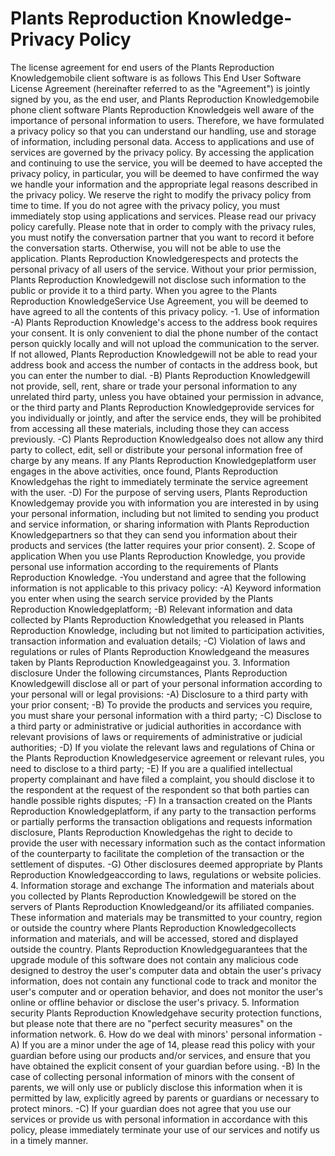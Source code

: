 # Plants Reproduction Knowledge- Privacy Policy
The license agreement for end users of the Plants Reproduction Knowledgemobile client software is as follows
This End User Software License Agreement (hereinafter referred to as the "Agreement") is jointly signed by you, as the end user, and Plants Reproduction Knowledgemobile phone client software
Plants Reproduction Knowledgeis well aware of the importance of personal information to users. Therefore, we have formulated a privacy policy so that you can understand our handling, use and storage of information, including personal data. Access to applications and use of services are governed by the privacy policy.
By accessing the application and continuing to use the service, you will be deemed to have accepted the privacy policy, in particular, you will be deemed to have confirmed the way we handle your information and the appropriate legal reasons described in the privacy policy. We reserve the right to modify the privacy policy from time to time. If you do not agree with the privacy policy, you must immediately stop using applications and services. Please read our privacy policy carefully.
Please note that in order to comply with the privacy rules, you must notify the conversation partner that you want to record it before the conversation starts. Otherwise, you will not be able to use the application.
Plants Reproduction Knowledgerespects and protects the personal privacy of all users of the service. Without your prior permission, Plants Reproduction Knowledgewill not disclose such information to the public or provide it to a third party. When you agree to the Plants Reproduction KnowledgeService Use Agreement, you will be deemed to have agreed to all the contents of this privacy policy.
-1. Use of information
-A) Plants Reproduction Knowledge's access to the address book requires your consent. It is only convenient to dial the phone number of the contact person quickly locally and will not upload the communication to the server. If not allowed, Plants Reproduction Knowledgewill not be able to read your address book and access the number of contacts in the address book, but you can enter the number to dial.
-B) Plants Reproduction Knowledgewill not provide, sell, rent, share or trade your personal information to any unrelated third party, unless you have obtained your permission in advance, or the third party and Plants Reproduction Knowledgeprovide services for you individually or jointly, and after the service ends, they will be prohibited from accessing all these materials, including those they can access previously.
-C) Plants Reproduction Knowledgealso does not allow any third party to collect, edit, sell or distribute your personal information free of charge by any means. If any Plants Reproduction Knowledgeplatform user engages in the above activities, once found, Plants Reproduction Knowledgehas the right to immediately terminate the service agreement with the user.
-D) For the purpose of serving users, Plants Reproduction Knowledgemay provide you with information you are interested in by using your personal information, including but not limited to sending you product and service information, or sharing information with Plants Reproduction Knowledgepartners so that they can send you information about their products and services (the latter requires your prior consent).
2. Scope of application
When you use Plants Reproduction Knowledge, you provide personal use information according to the requirements of Plants Reproduction Knowledge.
-You understand and agree that the following information is not applicable to this privacy policy:
-A) Keyword information you enter when using the search service provided by the Plants Reproduction Knowledgeplatform;
-B) Relevant information and data collected by Plants Reproduction Knowledgethat you released in Plants Reproduction Knowledge, including but not limited to participation activities, transaction information and evaluation details;
-C) Violation of laws and regulations or rules of Plants Reproduction Knowledgeand the measures taken by Plants Reproduction Knowledgeagainst you.
3. Information disclosure Under the following circumstances, Plants Reproduction Knowledgewill disclose all or part of your personal information according to your personal will or legal provisions:
-A) Disclosure to a third party with your prior consent;
-B) To provide the products and services you require, you must share your personal information with a third party;
-C) Disclose to a third party or administrative or judicial authorities in accordance with relevant provisions of laws or requirements of administrative or judicial authorities;
-D) If you violate the relevant laws and regulations of China or the Plants Reproduction Knowledgeservice agreement or relevant rules, you need to disclose to a third party;
-E) If you are a qualified intellectual property complainant and have filed a complaint, you should disclose it to the respondent at the request of the respondent so that both parties can handle possible rights disputes;
-F) In a transaction created on the Plants Reproduction Knowledgeplatform, if any party to the transaction performs or partially performs the transaction obligations and requests information disclosure, Plants Reproduction Knowledgehas the right to decide to provide the user with necessary information such as the contact information of the counterparty to facilitate the completion of the transaction or the settlement of disputes.
-G) Other disclosures deemed appropriate by Plants Reproduction Knowledgeaccording to laws, regulations or website policies.
4. Information storage and exchange The information and materials about you collected by Plants Reproduction Knowledgewill be stored on the servers of Plants Reproduction Knowledgeand/or its affiliated companies. These information and materials may be transmitted to your country, region or outside the country where Plants Reproduction Knowledgecollects information and materials, and will be accessed, stored and displayed outside the country.
Plants Reproduction Knowledgeguarantees that the upgrade module of this software does not contain any malicious code designed to destroy the user's computer data and obtain the user's privacy information, does not contain any functional code to track and monitor the user's computer and or operation behavior, and does not monitor the user's online or offline behavior or disclose the user's privacy.
5. Information security
Plants Reproduction Knowledgehave security protection functions, but please note that there are no "perfect security measures" on the information network.
6. How do we deal with minors' personal information
-A) If you are a minor under the age of 14, please read this policy with your guardian before using our products and/or services, and ensure that you have obtained the explicit consent of your guardian before using.
-B) In the case of collecting personal information of minors with the consent of parents, we will only use or publicly disclose this information when it is permitted by law, explicitly agreed by parents or guardians or necessary to protect minors.
-C) If your guardian does not agree that you use our services or provide us with personal information in accordance with this policy, please immediately terminate your use of our services and notify us in a timely manner.
